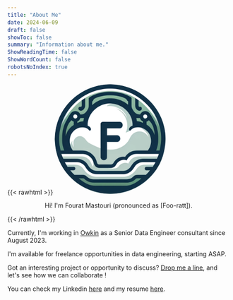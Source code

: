 ```yaml
---
title: "About Me"
date: 2024-06-09
draft: false
showToc: false
summary: "Information about me."
ShowReadingTime: false
ShowWordCount: false
robotsNoIndex: true
---
```


{{< rawhtml >}}
<img style="border-radius:50%;margin-left:auto;margin-right:auto;" width="50%" src="/logo.png" alt="Picture of me">
<p align="center">Hi! I'm Fourat Mastouri (pronounced as [Foo-ratt]).</p>
{{< /rawhtml >}}

Currently, I'm working in [Owkin](https://www.owkin.com/) as a Senior Data Engineer consultant since August 2023. 

I'm available for freelance opportunities in data engineering, starting ASAP.

Got an interesting project or opportunity to discuss? [Drop me a line](mailto:mastouri.fourat@gmail.com), and let's see how we can collaborate !

You can check my Linkedin [here](https://pro.fourat.dev) and my resume [here](https://cv.fourat.dev).

